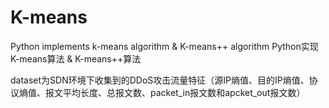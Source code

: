 # K-means
Python implements k-means algorithm & K-means++ algorithm
Python实现K-means算法 & K-means++算法

dataset为SDN环境下收集到的DDoS攻击流量特征（源IP熵值、目的IP熵值、协议熵值、报文平均长度、总报文数、packet_in报文数和apcket_out报文数）
